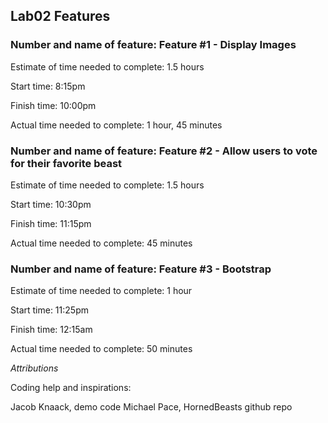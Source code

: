 
## Lab02 Features

### Number and name of feature: Feature #1 - Display Images

Estimate of time needed to complete: 1.5 hours

Start time: 8:15pm

Finish time: 10:00pm

Actual time needed to complete: 1 hour, 45 minutes

### Number and name of feature: Feature #2 - Allow users to vote for their favorite beast

Estimate of time needed to complete: 1.5 hours

Start time: 10:30pm

Finish time: 11:15pm

Actual time needed to complete: 45 minutes

### Number and name of feature: Feature #3 - Bootstrap

Estimate of time needed to complete: 1 hour

Start time: 11:25pm

Finish time: 12:15am

Actual time needed to complete: 50 minutes


*Attributions*

Coding help and inspirations:

Jacob Knaack, demo code
Michael Pace, HornedBeasts github repo


